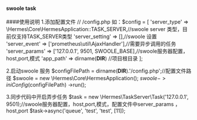 #### swoole task

####使用说明
1.添加配置文件
// /config.php
如：$config = [
      'server_type' => \Hermes\Core\HermesApplication::TASK_SERVER,//swoole server 类型，目前仅支持TASK_SERVER类型
      'server_setting' => [],//swoole 设置
      'server_event' => ['prometheus\util\AjaxHandler'],//需要异步调用的任务
      'server_params' => ['127.0.0.1', 9501, SWOOLE_BASE],//swoole服务器配置，host,port,模式
      'app_path' => dirname(__DIR__) //项目根目录
  ];
  
2.启动swoole 服务
$configFilePath = dirname(__DIR__).'/config.php';//配置文件路径
$swoole = new \Hermes\Core\HermesApplication();
$swoole->iniConfig($configFilePath)
    ->run();
    
3.同步代码中开启弄步任务
$task = new \Hermes\TaskServer\Task('127.0.0.1', 9501);//swoole服务器配置，host,port,模式，配置文件中server_params ，host,port
$task->async('queue', 'test', 'test', [11]);